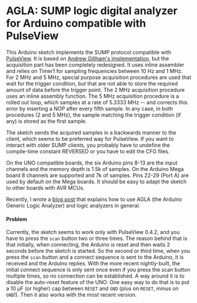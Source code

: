 # AGLA: SUMP logic digital analyzer for Arduino compatible with PulseView #


This Arduino sketch implements the SUMP protocol compatible with [PulseView](https://sigrok.org/wiki/PulseView). It is based on [Andrew Gillham's implementation](https://github.com/gillham/logic_analyzer), but the acquisition part has been completely redesigned. It uses inline assembler and relies on Timer1 for sampling frequencies between 10 Hz and 1 MHz. For 2 MHz and 5 MHz, special purpose acquisition procedures are used that wait for the trigger condition, but that are not able to store the required amount of data before the trigger point. The 2 MHz acquisition procedure uses an inline assembly function. The 5 MHz acquisition procedure is a rolled out loop, which samples at a rate of 5.3333 MHz -- and corrects this error by inserting a NOP after every fifth sample. In any case, in both procedures (2 and 5 MHz), the sample matching the trigger condition (if any) is stored as the first sample. 

The sketch sends the acquired samples in a backwards manner to the client, which seems to be preferred way for PulseView. If you want to interact with older SUMP clients, you probably have to undefine the compile-time constant REVERSED or you have to edit the CFG files. 

On the UNO compatible boards, the six Arduino pins 8-13 are the input channels and the memory depth is 1.5k of samples. On the Arduino Mega board 8 channels are supported and 7k of samples. Pins 22-29 (Port A) are used by default on the Mega boards. It should be easy to adapt the sketch to other boards with AVR MCUs. 

Recently, I wrote a [blog post](https://hinterm-ziel.de/index.php/2021/10/07/doing-it-the-logical-way/) that explains how to use AGLA (the Arduino Generic Logic Analyzer) and logic analyzers in general.

#### Problem ####
Currently, the sketch seems to work only with PulseView 0.4.2, and you have to press the `scan` button two or three times. The reason behind that is that initially, when connecting, the Arduino is reset and then waits 2 seconds before the sketch is started. So the second or third time, when you press the `scan` button and a connect sequence is sent to the Arduino, it is received and the Arduino replies. With the more recent nightly-built, the initial connect sequence is only sent once even if you press the scan button multiple times, so no connection can be established. A way around it is to disable the auto-reset feature of the UNO. One easy way to do that is to put a 10 µF (or higher) cap between `RESET` and `GND` (plus on `RESET`, minus on `GND`!). Then it also works with the most recent version.

